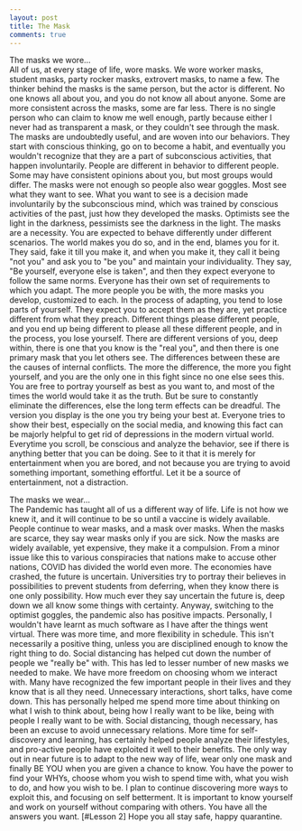 ```yaml
---
layout: post
title: The Mask
comments: true
---
```


The masks we wore...  
All of us, at every stage of life, wore masks. We wore worker masks, student masks, party rocker masks, extrovert masks, to name a few. The thinker behind the masks is the same person, but the actor is different. No one knows all about you, and you do not know all about anyone. Some are more consistent across the masks, some are far less. There is no single person who can claim to know me well enough, partly because either I never had as transparent a mask, or they couldn't see through the mask. The masks are undoubtedly useful, and are woven into our behaviors. They start with conscious thinking, go on to become a habit, and eventually you wouldn't recognize that they are a part of subconscious activities, that happen involuntarily. People are different in behavior to different people. Some may have consistent opinions about you, but most groups would differ. The masks were not enough so people also wear goggles. Most see what they want to see. What you want to see is a decision made involuntarily by the subconscious mind, which was trained by conscious activities of  the past, just how they developed the masks. Optimists see the light in the darkness, pessimists see the darkness in the light. The masks are a necessity. You are expected to behave differently under different scenarios. The world makes you do so, and in the end, blames you for it. They said, fake it till you make it, and when you make it, they call it being "not you" and ask you to "be you" and maintain your individuality. They say, "Be yourself, everyone else is taken", and then they expect everyone to follow the same norms. Everyone has their own set of requirements to which you adapt. The more people you be with, the more masks you develop, customized to each. In the process of adapting, you tend to lose parts of yourself. They expect you to accept them as they are, yet practice different from what they preach. Different things please different people, and you end up being different to please all these different people, and in the process, you lose yourself. There are different versions of you, deep within, there is one that you know is the "real you", and then there is one primary mask that you let others see. The differences between these are the causes of internal conflicts. The more the difference, the more you fight yourself, and you are the only one in this fight since no one else sees this. You are free to portray yourself as best as you want to, and most of the times the world would take it as the truth. But be sure to constantly eliminate the differences, else the long term effects can be dreadful. The version you display is the one you try being your best at. Everyone tries to show their best, especially on the social media, and knowing this fact can be majorly helpful to get rid of depressions in the modern virtual world. Everytime you scroll, be conscious and analyze the behavior, see if there is anything better that you can be doing. See to it that it is merely for entertainment when you are bored, and not because you are trying to avoid something important, something effortful. Let it be a source of entertainment, not a distraction. 

The masks we wear...  
The Pandemic has taught all of us a different way of life. Life is not how we knew it, and it will continue to be so until a vaccine is widely available. People continue to wear masks, and a mask over masks. When the masks are scarce, they say wear masks only if you are sick. Now the masks are widely available, yet expensive, they make it a compulsion. From a minor issue like this to various conspiracies that nations make to accuse other nations, COVID has divided the world even more. The economies have crashed, the future is uncertain. Universities try to portray their believes in possibilities to prevent students from deferring, when they know there is one only possibility. How much ever they say uncertain the future is, deep down we all know some things with certainty. Anyway, switching to the optimist goggles, the pandemic also has positive impacts. Personally, I wouldn't have learnt as much software as I have after the things went virtual. There was more time, and more flexibility in schedule. This isn't necessarily a positive thing, unless you are disciplined enough to know the right thing to do. Social distancing has helped cut down the number of people we "really be" with. This has led to lesser number of new masks we needed to make. We have more freedom on choosing whom we interact with. Many have recognized the few important people in their lives and they know that is all they need. Unnecessary interactions, short talks, have come down. This has personally helped me spend more time about thinking on what I wish to think about, being how I really want to be like, being with people I really want to be with. Social distancing, though necessary, has been an excuse to avoid unnecessary relations. More time for self-discovery and learning, has certainly helped people analyze their lifestyles, and pro-active people have exploited it well to their benefits. The only way out in near future is to adapt to the new way of life, wear only one mask and finally BE YOU when you are given a chance to know. You have the power to find your WHYs, choose whom you wish to spend time with, what you wish to do, and how you wish to be. I plan to continue discovering more ways to exploit this, and focusing on self betterment. It is important to know yourself and work on yourself without comparing with others. You have all the answers you want. [#Lesson 2] Hope you all stay safe, happy quarantine.

